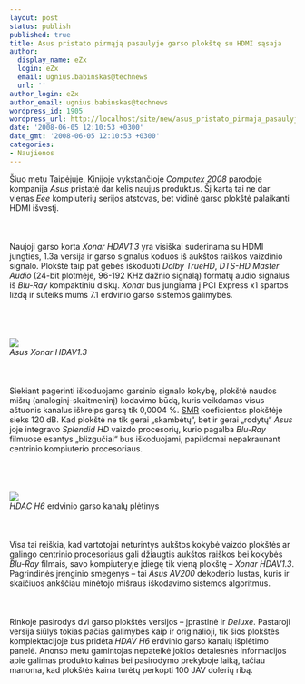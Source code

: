 ```yaml
---
layout: post
status: publish
published: true
title: Asus pristato pirmąją pasaulyje garso plokštę su HDMI sąsaja
author:
  display_name: eZx
  login: eZx
  email: ugnius.babinskas@technews
  url: ''
author_login: eZx
author_email: ugnius.babinskas@technews
wordpress_id: 1905
wordpress_url: http://localhost/site/new/asus_pristato_pirmaja_pasaulyje_garso_plokste_su_hdmi_sasaja/
date: '2008-06-05 12:10:53 +0300'
date_gmt: '2008-06-05 12:10:53 +0300'
categories:
- Naujienos
---
```

<p>Šiuo metu Taipėjuje, Kinijoje vykstančioje <i>Computex 2008</i> parodoje kompanija <i>Asus</i> pristatė dar kelis naujus produktus. Šį kartą tai ne dar vienas <i>Eee</i> kompiuterių serijos atstovas, bet vidinė garso plokštė palaikanti HDMI išvestį.<br />
<br><br />
<br>Naujoji garso korta <i>Xonar HDAV1.3</i> yra visiškai suderinama su HDMI jungties, 1.3a versija ir garso signalus koduos iš aukštos raiškos vaizdinio signalo. Plokštė taip pat gebės iškoduoti <i>Dolby TrueHD</i>, <i>DTS-HD Master Audio</i> (24-bit plotmėje, 96-192 KHz dažnio signalą) formatų audio signalus iš <i>Blu-Ray</i> kompaktiniu diskų. <i>Xonar</i> bus jungiama į PCI Express x1 spartos lizdą ir suteiks mums 7.1 erdvinio garso sistemos galimybės.<br />
<br><br />
<br><br><img src=" http://www.technews.lt/upl/Failai/8302_large_asusxonarhdav13.jpg"><br><span class="saltinis"><i>Asus Xonar HDAV1.3</i></span><br />
<br><br />
<br>Siekiant pagerinti iškoduojamo garsinio signalo kokybę, plokštė naudos mišrų (analoginį-skaitmeninį) kodavimo būdą, kuris veikdamas visus aštuonis kanalus iškreips garsą tik 0,0004 %. <a class="ns" href="http://www.webopedia.com/TERM/S/SNR.html">SMR</a> koeficientas plokštėje sieks 120 dB. Kad plokštė ne tik gerai „skambėtų“, bet ir gerai „rodytų“ <i>Asus</i> joje integravo <i>Splendid HD</i> vaizdo procesorių, kurio pagalba <i>Blu-Ray</i> filmuose esantys „blizgučiai“ bus iškoduojami, papildomai nepakraunant centrinio kompiuterio procesoriaus.<br />
<br><br />
<br><br><img src="http://www.technews.lt/upl/Failai/8303_large_asusxonarhdav13-deluxe.jpg"><br><span class="saltinis"> <i>HDAC H6</i> erdvinio garso kanalų plėtinys</span><br />
<br><br />
<br>Visa tai reiškia, kad vartotojai neturintys aukštos kokybė vaizdo plokštės ar galingo centrinio procesoriaus gali džiaugtis aukštos raiškos bei kokybės <i>Blu-Ray</i> filmais, savo kompiuteryje įdiegę tik vieną plokštę – <i>Xonar HDAV1.3</i>. Pagrindinės įrenginio smegenys – tai <i>Asus AV200</i> dekoderio lustas, kuris ir skaičiuos ankščiau minėtojo mišraus iškodavimo sistemos algoritmus.<br />
<br><br />
<br>Rinkoje pasirodys dvi garso plokštės versijos – įprastinė ir <i>Deluxe</i>. Pastaroji versija siūlys tokias pačias galimybes kaip ir originalioji, tik šios plokštės komplektacijoje bus pridėta <i>HDAV H6</i> erdvinio garso kanalų išplėtimo panelė. Anonso metu gamintojas nepateikė jokios detalesnės informacijos apie galimas produkto kainas bei pasirodymo prekyboje laiką, tačiau manoma, kad plokštės kaina turėtų perkopti 100 JAV dolerių ribą.<br />
<br><br />
<br><br />
<br><br />
<br><br />
<br><br />
<br></p>
